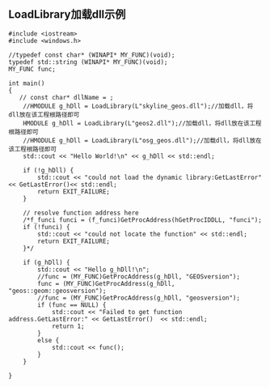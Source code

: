 ## LoadLibrary加载dll示例

	#include <iostream>
	#include <windows.h>
	
	//typedef const char* (WINAPI* MY_FUNC)(void);
	typedef std::string (WINAPI* MY_FUNC)(void);
	MY_FUNC func;
	
	int main()
	{
	   // const char* dllName = ;
	    //HMODULE g_hDll = LoadLibrary(L"skyline_geos.dll");//加载dll，将dll放在该工程根路径即可
		HMODULE g_hDll = LoadLibrary(L"geos2.dll");//加载dll，将dll放在该工程根路径即可
		//HMODULE g_hDll = LoadLibrary(L"osg_geos.dll");//加载dll，将dll放在该工程根路径即可
		std::cout << "Hello World!\n" << g_hDll << std::endl;
	
		if (!g_hDll) {
			std::cout << "could not load the dynamic library:GetLastError" << GetLastError()<< std::endl;
			return EXIT_FAILURE;
		}
	
		// resolve function address here
		/*f_funci funci = (f_funci)GetProcAddress(hGetProcIDDLL, "funci");
		if (!funci) {
			std::cout << "could not locate the function" << std::endl;
			return EXIT_FAILURE;
		}*/
	
		if (g_hDll) {
			std::cout << "Hello g_hDll!\n";
			//func = (MY_FUNC)GetProcAddress(g_hDll, "GEOSversion");
			func = (MY_FUNC)GetProcAddress(g_hDll, "geos::geom::geosversion");
			//func = (MY_FUNC)GetProcAddress(g_hDll, "geosversion");
			if (func == NULL) {
				std::cout << "Failed to get function address.GetLastError:" << GetLastError()  << std::endl;
				return 1;
			}
			else {
				std::cout << func();
			}
		}
		
	}
